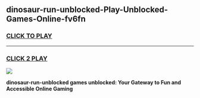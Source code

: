 
## dinosaur-run-unblocked-Play-Unblocked-Games-Online-fv6fn
<h3>
<a href="https://premium76.site?title=dinosaur-run-unblocked&ref=25A">CLICK TO PLAY</a></h3>
<hr>

<h3>
<a href="https://premium76.site?title=dinosaur-run-unblocked&ref=25A">CLICK 2 PLAY</a>
  
</h3>

<a href="https://premium76.site?title=dinosaur-run-unblocked&ref=25A"><img src="https://clearcache.store/games.png"></a>


**dinosaur-run-unblocked games unblocked: Your Gateway to Fun and Accessible Online Gaming**
